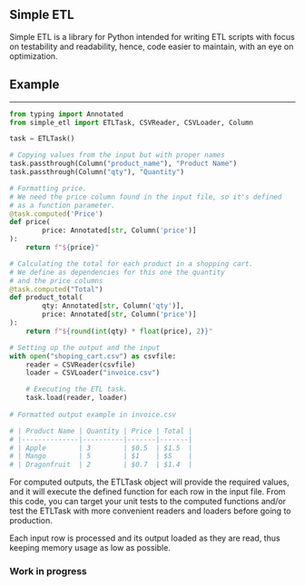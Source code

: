 
Simple ETL
---

Simple ETL is a library for Python intended for writing ETL scripts with focus on testability and readability, hence, code easier to maintain, with an eye on optimization.

## Example
---
```python
from typing import Annotated
from simple_etl import ETLTask, CSVReader, CSVLoader, Column

task = ETLTask()

# Copying values from the input but with proper names
task.passthrough(Column("product_name"), "Product Name")
task.passthrough(Column("qty"), "Quantity")

# Formatting price.
# We need the price column found in the input file, so it's defined 
# as a function parameter. 
@task.computed('Price')
def price(
        price: Annotated[str, Column('price')]
):
    return f"${price}"

# Calculating the total for each product in a shopping cart. 
# We define as dependencies for this one the quantity
# and the price columns
@task.computed("Total")
def product_total(
        qty: Annotated[str, Column('qty')],
        price: Annotated[str, Column('price')]
):
    return f"${round(int(qty) * float(price), 2)}"

# Setting up the output and the input
with open("shoping_cart.csv") as csvfile:
    reader = CSVReader(csvfile)
    loader = CSVLoader("invoice.csv")

    # Executing the ETL task.
    task.load(reader, loader)
    
# Formatted output example in invoice.csv

# | Product Name | Quantity | Price | Total |
# |--------------|----------|-------|-------|
# | Apple        | 3        | $0.5  | $1.5  |
# | Mango        | 5        | $1    | $5    |
# | Dragonfruit  | 2        | $0.7  | $1.4  |

```
For computed outputs, the ETLTask object will provide the required values, and it will execute the defined function for each row in the input file. From this code, you can target your unit tests to the computed functions and/or test the ETLTask with more convenient readers and loaders before going to production.

Each input row is processed and its output loaded as they are read, thus keeping memory usage as low as possible.

### Work in progress
